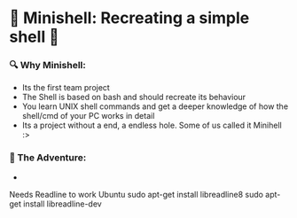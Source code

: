 # 🐚 Minishell: Recreating a simple shell 🐚

### 🔍 Why Minishell:
- Its the first team project
- The Shell is based on bash and should recreate its behaviour
- You learn UNIX shell commands and get a deeper knowledge of how the shell/cmd of your PC works in detail
- Its a project without a end, a endless hole. Some of us called it Minihell :>

### 🥸 The Adventure:
- 


Needs Readline to work
Ubuntu
sudo apt-get install libreadline8
sudo apt-get install libreadline-dev